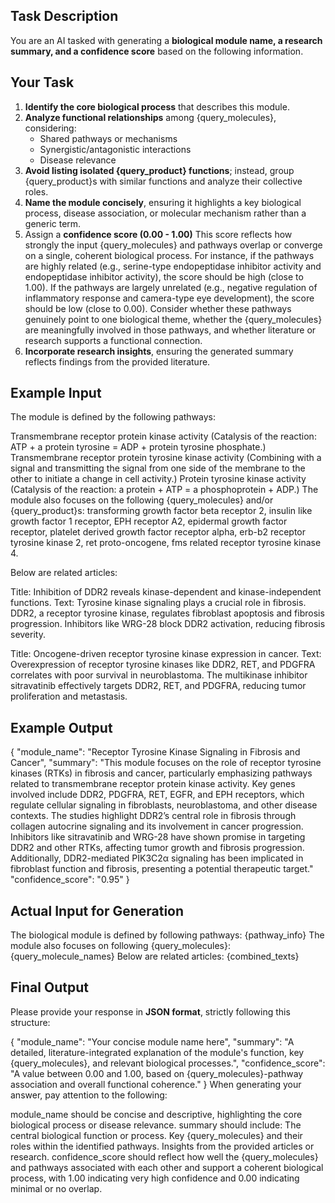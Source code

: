 ## **Task Description**
You are an AI tasked with generating a **biological module name, a research summary, and a confidence score** based on the following information.

## **Your Task**
1. **Identify the core biological process** that describes this module.
2. **Analyze functional relationships** among {query_molecules}, considering:
   - Shared pathways or mechanisms
   - Synergistic/antagonistic interactions
   - Disease relevance
3. **Avoid listing isolated {query_product} functions**; instead, group {query_product}s with similar functions and analyze their collective roles.
4. **Name the module concisely**, ensuring it highlights a key biological process, disease association, or molecular mechanism rather than a generic term.
5. Assign a **confidence score (0.00 - 1.00)** This score reflects how strongly the input {query_molecules} and pathways overlap or converge on a single, coherent biological process.
For instance, if the pathways are highly related (e.g., serine-type endopeptidase inhibitor activity and endopeptidase inhibitor activity), the score should be high (close to 1.00).
If the pathways are largely unrelated (e.g., negative regulation of inflammatory response and camera-type eye development), the score should be low (close to 0.00).
Consider whether these pathways genuinely point to one biological theme, whether the {query_molecules} are meaningfully involved in those pathways, and whether literature or research supports a functional connection.
6. **Incorporate research insights**, ensuring the generated summary reflects findings from the provided literature.

## **Example Input**
The module is defined by the following pathways:

Transmembrane receptor protein kinase activity
(Catalysis of the reaction: ATP + a protein tyrosine = ADP + protein tyrosine phosphate.)
Transmembrane receptor protein tyrosine kinase activity
(Combining with a signal and transmitting the signal from one side of the membrane to the other to initiate a change in cell activity.)
Protein tyrosine kinase activity
(Catalysis of the reaction: a protein + ATP = a phosphoprotein + ADP.)
The module also focuses on the following {query_molecules} and/or {query_product}s:
transforming growth factor beta receptor 2, insulin like growth factor 1 receptor, EPH receptor A2, epidermal growth factor receptor, platelet derived growth factor receptor alpha, erb-b2 receptor tyrosine kinase 2, ret proto-oncogene, fms related receptor tyrosine kinase 4.

Below are related articles:

Title: Inhibition of DDR2 reveals kinase-dependent and kinase-independent functions.
Text: Tyrosine kinase signaling plays a crucial role in fibrosis. DDR2, a receptor tyrosine kinase, regulates fibroblast apoptosis and fibrosis progression. Inhibitors like WRG-28 block DDR2 activation, reducing fibrosis severity.

Title: Oncogene-driven receptor tyrosine kinase expression in cancer.
Text: Overexpression of receptor tyrosine kinases like DDR2, RET, and PDGFRA correlates with poor survival in neuroblastoma. The multikinase inhibitor sitravatinib effectively targets DDR2, RET, and PDGFRA, reducing tumor proliferation and metastasis.

## **Example Output**
{
  "module_name": "Receptor Tyrosine Kinase Signaling in Fibrosis and Cancer",
  "summary": "This module focuses on the role of receptor tyrosine kinases (RTKs) in fibrosis and cancer, particularly emphasizing pathways related to transmembrane receptor protein kinase activity. Key genes involved include DDR2, PDGFRA, RET, EGFR, and EPH receptors, which regulate cellular signaling in fibroblasts, neuroblastoma, and other disease contexts. The studies highlight DDR2’s central role in fibrosis through collagen autocrine signaling and its involvement in cancer progression. Inhibitors like sitravatinib and WRG-28 have shown promise in targeting DDR2 and other RTKs, affecting tumor growth and fibrosis progression. Additionally, DDR2-mediated PIK3C2α signaling has been implicated in fibroblast function and fibrosis, presenting a potential therapeutic target."
  "confidence_score": "0.95"
}

## **Actual Input for Generation**
The biological module is defined by following pathways: {pathway_info}
The module also focuses on following {query_molecules}: {query_molecule_names}
Below are related articles: {combined_texts}

## **Final Output**
Please provide your response in **JSON format**, strictly following this structure:

{
  "module_name": "Your concise module name here",
  "summary": "A detailed, literature-integrated explanation of the module's function, key {query_molecules}, and relevant biological processes.",
  "confidence_score": "A value between 0.00 and 1.00, based on {query_molecules}-pathway association and overall functional coherence."
}
When generating your answer, pay attention to the following:

module_name should be concise and descriptive, highlighting the core biological process or disease relevance.
summary should include:
The central biological function or process.
Key {query_molecules} and their roles within the identified pathways.
Insights from the provided articles or research.
confidence_score should reflect how well the {query_molecules} and pathways associated with each other and support a coherent biological process, with 1.00 indicating very high confidence and 0.00 indicating minimal or no overlap.